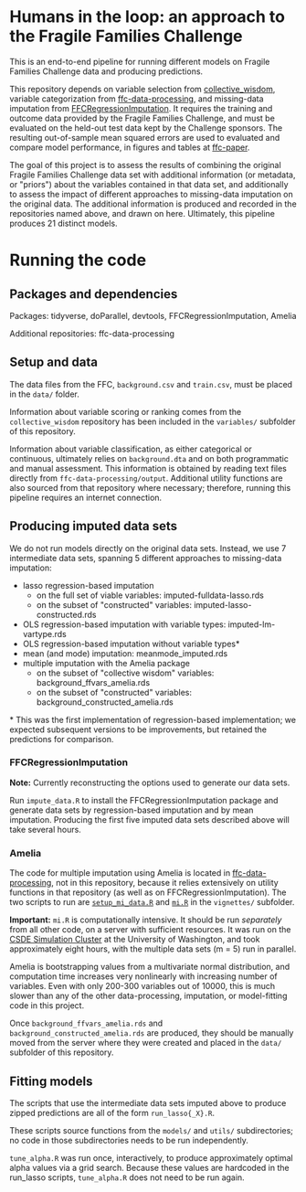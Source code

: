 # Humans in the loop: an approach to the Fragile Families Challenge

This is an end-to-end pipeline for running different models on Fragile Families Challenge data and producing predictions.

This repository depends on variable selection from [collective_wisdom](https://github.com/formidable-family/collective_wisdom), variable categorization from [ffc-data-processing](https://github.com/ccgilroy/ffc-data-processing), and missing-data imputation from [FFCRegressionImputation](https://github.com/annafil/FFCRegressionImputation). It requires the training and outcome data provided by the Fragile Families Challenge, and must be evaluated on the held-out test data kept by the Challenge sponsors. The resulting out-of-sample mean squared errors are used to evaluated and compare model performance, in figures and tables at [ffc-paper](https://github.com/formidable-family/ffc-paper).

The goal of this project is to assess the results of combining the original Fragile Families Challenge data set with additional information (or metadata, or "priors") about the variables contained in that data set, and additionally to assess the impact of different approaches to missing-data imputation on the original data. The additional information is produced and recorded in the repositories named above, and drawn on here. Ultimately, this pipeline produces 21 distinct models.

# Running the code

## Packages and dependencies

Packages: tidyverse, doParallel, devtools, FFCRegressionImputation, Amelia

Additional repositories: ffc-data-processing

## Setup and data

The data files from the FFC, `background.csv` and `train.csv`, must be placed in the `data/` folder.

Information about variable scoring or ranking comes from the `collective_wisdom` repository has been included in the `variables/` subfolder of this repository.

Information about variable classification, as either categorical or continuous, ultimately relies on `background.dta` and on both programmatic and manual assessment. This information is obtained by reading text files directly from `ffc-data-processing/output`. Additional utility functions are also sourced from that repository where necessary; therefore, running this pipeline requires an internet connection.

## Producing imputed data sets

We do not run models directly on the original data sets. Instead, we use 7 intermediate data sets, spanning 5 different approaches to missing-data imputation:

- lasso regression-based imputation
    - on the full set of viable variables: imputed-fulldata-lasso.rds
    - on the subset of "constructed" variables: imputed-lasso-constructed.rds
- OLS regression-based imputation with variable types: imputed-lm-vartype.rds
- OLS regression-based imputation without variable types\*
- mean (and mode) imputation: meanmode_imputed.rds
- multiple imputation with the Amelia package
    - on the subset of "collective wisdom" variables: background_ffvars_amelia.rds
    - on the subset of "constructed" variables: background_constructed_amelia.rds

\* This was the first implementation of regression-based implementation; we expected subsequent versions to be improvements, but retained the predictions for comparison.

### FFCRegressionImputation

**Note:** Currently reconstructing the options used to generate our data sets.

Run `impute_data.R` to install the FFCRegressionImputation package and generate data sets by regression-based imputation and by mean imputation. Producing the first five imputed data sets described above will take several hours.

### Amelia

The code for multiple imputation using Amelia is located in [ffc-data-processing](https://github.com/ccgilroy/ffc-data-processing), not in this repository, because it relies extensively on utility functions in that repository (as well as on FFCRegressionImputation). The two scripts to run are [`setup_mi_data.R`](https://github.com/ccgilroy/ffc-data-processing/blob/master/vignettes/setup_mi_data.R) and [`mi.R`](https://github.com/ccgilroy/ffc-data-processing/blob/master/vignettes/mi.R) in the `vignettes/` subfolder.

**Important:** `mi.R` is computationally intensive. It should be run *separately* from all other code, on a server with sufficient resources. It was run on the [CSDE Simulation Cluster](https://csde.washington.edu/computing/resources/) at the University of Washington, and took approximately eight hours, with the multiple data sets (m = 5) run in parallel.

Amelia is bootstrapping values from a multivariate normal distribution, and computation time increases very nonlinearly with increasing number of variables. Even with only 200-300 variables out of 10000, this is much slower than any of the other data-processing, imputation, or model-fitting code in this project.

Once `background_ffvars_amelia.rds` and `background_constructed_amelia.rds` are produced, they should be manually moved from the server where they were created and placed in the `data/` subfolder of this repository.

## Fitting models

The scripts that use the intermediate data sets imputed above to produce zipped predictions are all of the form `run_lasso{_X}.R`.

These scripts source functions from the `models/` and `utils/` subdirectories; no code in those subdirectories needs to be run independently.

`tune_alpha.R` was run once, interactively, to produce approximately optimal alpha values via a grid search. Because these values are hardcoded in the run_lasso scripts, `tune_alpha.R` does not need to be run again.
